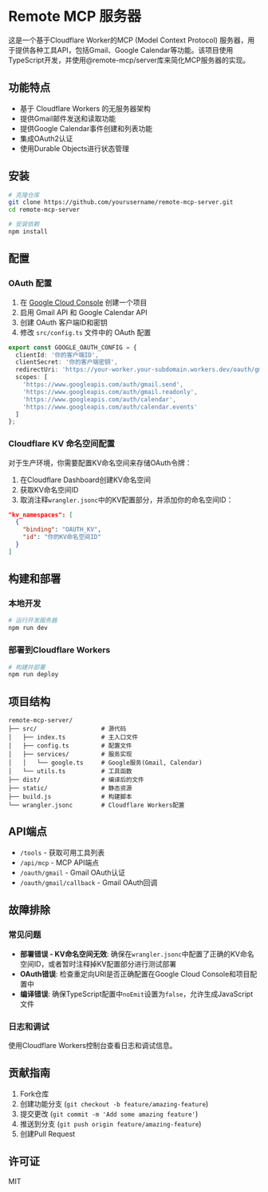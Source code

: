 # Remote MCP 服务器

这是一个基于Cloudflare Worker的MCP (Model Context Protocol) 服务器，用于提供各种工具API，包括Gmail、Google Calendar等功能。该项目使用TypeScript开发，并使用@remote-mcp/server库来简化MCP服务器的实现。

## 功能特点

- 基于 Cloudflare Workers 的无服务器架构
- 提供Gmail邮件发送和读取功能
- 提供Google Calendar事件创建和列表功能
- 集成OAuth2认证
- 使用Durable Objects进行状态管理

## 安装

```bash
# 克隆仓库
git clone https://github.com/yourusername/remote-mcp-server.git
cd remote-mcp-server

# 安装依赖
npm install
```

## 配置

### OAuth 配置

1. 在 [Google Cloud Console](https://console.cloud.google.com/) 创建一个项目
2. 启用 Gmail API 和 Google Calendar API
3. 创建 OAuth 客户端ID和密钥
4. 修改 `src/config.ts` 文件中的 OAuth 配置

```typescript
export const GOOGLE_OAUTH_CONFIG = {
  clientId: '你的客户端ID',
  clientSecret: '你的客户端密钥',
  redirectUri: 'https://your-worker.your-subdomain.workers.dev/oauth/gmail/callback',
  scopes: [
    'https://www.googleapis.com/auth/gmail.send',
    'https://www.googleapis.com/auth/gmail.readonly',
    'https://www.googleapis.com/auth/calendar',
    'https://www.googleapis.com/auth/calendar.events'
  ]
};
```

### Cloudflare KV 命名空间配置

对于生产环境，你需要配置KV命名空间来存储OAuth令牌：

1. 在Cloudflare Dashboard创建KV命名空间
2. 获取KV命名空间ID
3. 取消注释`wrangler.jsonc`中的KV配置部分，并添加你的命名空间ID：

```json
"kv_namespaces": [
  {
    "binding": "OAUTH_KV",
    "id": "你的KV命名空间ID"
  }
]
```

## 构建和部署

### 本地开发

```bash
# 运行开发服务器
npm run dev
```

### 部署到Cloudflare Workers

```bash
# 构建并部署
npm run deploy
```

## 项目结构

```
remote-mcp-server/
├── src/                  # 源代码
│   ├── index.ts          # 主入口文件
│   ├── config.ts         # 配置文件
│   ├── services/         # 服务实现
│   │   └── google.ts     # Google服务(Gmail, Calendar)
│   └── utils.ts          # 工具函数
├── dist/                 # 编译后的文件
├── static/               # 静态资源
├── build.js              # 构建脚本
└── wrangler.jsonc        # Cloudflare Workers配置
```

## API端点

- `/tools` - 获取可用工具列表
- `/api/mcp` - MCP API端点
- `/oauth/gmail` - Gmail OAuth认证
- `/oauth/gmail/callback` - Gmail OAuth回调

## 故障排除

### 常见问题

- **部署错误 - KV命名空间无效**: 确保在`wrangler.jsonc`中配置了正确的KV命名空间ID，或者暂时注释掉KV配置部分进行测试部署
- **OAuth错误**: 检查重定向URI是否正确配置在Google Cloud Console和项目配置中
- **编译错误**: 确保TypeScript配置中`noEmit`设置为`false`，允许生成JavaScript文件

### 日志和调试

使用Cloudflare Workers控制台查看日志和调试信息。

## 贡献指南

1. Fork仓库
2. 创建功能分支 (`git checkout -b feature/amazing-feature`)
3. 提交更改 (`git commit -m 'Add some amazing feature'`)
4. 推送到分支 (`git push origin feature/amazing-feature`)
5. 创建Pull Request

## 许可证

MIT